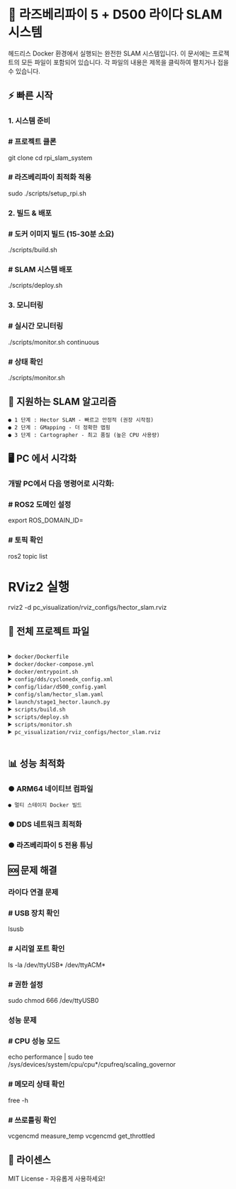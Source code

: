 # 🚀 라즈베리파이 5 + D500 라이다 SLAM 시스템

헤드리스 Docker 환경에서 실행되는 완전한 SLAM 시스템입니다. 이 문서에는
프로젝트의 모든 파일이 포함되어 있습니다. 각 파일의 내용은 제목을 클릭하여 펼치거나
접을 수 있습니다.

## ⚡ 빠른 시작

### 1. 시스템 준비

### # 프로젝트 클론

git clone <repository-url>
cd rpi_slam_system

### # 라즈베리파이 최적화 적용

sudo ./scripts/setup_rpi.sh

### 2. 빌드 & 배포

### # 도커 이미지 빌드 (15-30분 소요)

./scripts/build.sh

### # SLAM 시스템 배포

./scripts/deploy.sh

### 3. 모니터링

### # 실시간 모니터링

./scripts/monitor.sh continuous

### # 상태 확인

./scripts/monitor.sh

## 🔧 지원하는 SLAM 알고리즘

```
● 1 단계 : Hector SLAM - 빠르고 안정적 (권장 시작점)
● 2 단계 : GMapping - 더 정확한 맵핑
● 3 단계 : Cartographer - 최고 품질 (높은 CPU 사용량)
```
## 🖥 PC 에서 시각화


### 개발 PC에서 다음 명령어로 시각화:

### # ROS2 도메인 설정

export ROS_DOMAIN_ID=

### # 토픽 확인

ros2 topic list

# RViz2 실행
rviz2 -d pc_visualization/rviz_configs/hector_slam.rviz

## 📂 전체 프로젝트 파일

<br>

<details>
<summary><code>docker/Dockerfile</code></summary>
# ========================================
# Stage 1: Base ROS2 Environment
# ========================================
FROM ros:humble-ros-base-jammy AS ros2-base

### # 필수 시스템 패키지 설치

RUN apt-get update && apt-get install -y \
python3-pip \
python3-colcon-common-extensions \
python3-rosdep \
git \
wget \
curl \
htop \
tmux \
nano \
usbutils \
&& rm -rf /var/lib/apt/lists/*

### # ARM64 최적화 컴파일 플래그

ENV MAKEFLAGS="-j4"
ENV COLCON_PARALLEL_EXECUTOR_ARGUMENTS="--parallel-workers 4"


### # ========================================

# Stage 2: SLAM Libraries Builder
# ========================================
FROM ros2-base AS slam-builder

WORKDIR /tmp/slam_build

# Hector SLAM 설치 (1단계)
RUN apt-get update && apt-get install -y \
ros-humble-hector-slam \
ros-humble-hector-mapping \
ros-humble-hector-trajectory-server \
&& rm -rf /var/lib/apt/lists/*

# GMapping을 위한 ROS1 Bridge 설치 (2단계)
RUN apt-get update && apt-get install -y \
ros-humble-ros1-bridge \
ros-humble-gmapping \
&& rm -rf /var/lib/apt/lists/*

# Cartographer 설치 (3단계)
RUN apt-get update && apt-get install -y \
ros-humble-cartographer \
ros-humble-cartographer-ros \
&& rm -rf /var/lib/apt/lists/*

### # ========================================

# Stage 3: D500 LiDAR Integration
# ========================================
FROM slam-builder AS lidar-integration

WORKDIR /tmp/lidar_build

### # D500 공식 드라이버 빌드

RUN mkdir -p ros2_ws/src && cd ros2_ws/src && \
git clone https://github.com/ldrobotSensorTeam/ldlidar_stl_ros2.git && \
cd .. && \

. /opt/ros/humble/setup.sh && \


colcon build --packages-select ldlidar_stl_ros2 && \

. install/setup.sh

### # 대안 드라이버도 빌드 (더 안정적)

RUN cd ros2_ws/src && \
git clone https://github.com/Myzhar/ldrobot-lidar-ros2.git && \
cd .. && \

. /opt/ros/humble/setup.sh && \
colcon build --packages-select ldlidar_node && \
. install/setup.sh

### # ========================================

# Stage 4: Runtime Environment (최종 경량화)
# ========================================
FROM ros2-base AS slam-runtime

### # 빌드된 패키지들만 복사

COPY --from=lidar-integration /tmp/lidar_build/ros2_ws/install /opt/ldlidar_ws/
COPY --from=slam-builder /opt/ros/humble /opt/ros/humble

### # 설정 파일들 복사

COPY config/ /opt/slam_config/
COPY launch/ /opt/slam_launch/
COPY scripts/monitor.sh /opt/scripts/
COPY docker/entrypoint.sh /entrypoint.sh

### # 권한 설정

RUN chmod +x /entrypoint.sh /opt/scripts/monitor.sh

### # 작업 디렉토리 설정

WORKDIR /opt/slam_ws

### # 환경 변수 설정

### ENV ROS_DOMAIN_ID=

ENV RMW_IMPLEMENTATION=rmw_cyclonedx_cpp
ENV CYCLONEDX_URI=file:///opt/slam_config/dds/cyclonedx_config.xml

### # USB 장치 접근을 위한 사용자 그룹

RUN usermod -a -G dialout root


ENTRYPOINT ["/entrypoint.sh"]
CMD ["bash"]

</details>

<details>
<summary><code>docker/docker-compose.yml</code></summary>
version: '3.8'

services:
slam-robot:
build:
context: ..
dockerfile: docker/Dockerfile
target: slam-runtime
container_name: rpi_slam_system

### # 리소스 제한 (라즈베리파이 5 최적화)

deploy:
resources:
limits:
memory: 6G
cpus: '3.5'
reservations:
memory: 2G
cpus: '1.0'

### # 네트워크 설정

network_mode: host

### # 볼륨 마운트

volumes:

- ../config:/opt/slam_config:ro
- ../launch:/opt/slam_launch:ro
- slam_maps:/opt/slam_ws/maps
- slam_logs:/opt/slam_ws/logs

### # 장치 접근


devices:

- /dev/ttyUSB0:/dev/ttyUSB0 # D500 라이다
- /dev/ttyACM0:/dev/ttyACM0 # 대안 포트

privileged: true # USB 접근 권한

### # 환경 변수

environment:

- ROS_DOMAIN_ID=
- RMW_IMPLEMENTATION=rmw_cyclonedx_cpp
- SLAM_MODE=hector # hector/gmapping/cartographer
- LIDAR_PORT=/dev/ttyUSB
- MAP_RESOLUTION=0.
- DEBUG_MODE=false

### # 헬스체크

healthcheck:
test: ["CMD", "ros2", "topic", "list"]
interval: 30s
timeout: 10s
retries: 3
start_period: 60s

### # 재시작 정책

restart: unless-stopped

### # 로그 설정

logging:
driver: "json-file"
options:
max-size: "100m"
max-file: "3"

volumes:
slam_maps:
driver: local
slam_logs:
driver: local


</details>

<details>
<summary><code>docker/entrypoint.sh</code></summary>
#!/bin/bash

### # ===========================================

### # 라즈베리파이 SLAM 시스템 엔트리포인트

### # ===========================================

set -e

echo "🚀 Starting RaspberryPi SLAM System..."

### # ROS2 환경 설정

source /opt/ros/humble/setup.bash
source /opt/ldlidar_ws/setup.bash

### # DDS 설정

export CYCLONEDX_URI=file:///opt/slam_config/dds/cyclonedx_config.xml

### # 라이다 포트 권한 설정

if [ -e "$LIDAR_PORT" ]; then
chmod 666 $LIDAR_PORT
echo "✅ LiDAR port $LIDAR_PORT configured"
else
echo "⚠ LiDAR port $LIDAR_PORT not found, searching alternatives..."
for port in /dev/ttyUSB* /dev/ttyACM*; do
if [ -e "$port" ]; then
export LIDAR_PORT=$port
chmod 666 $port
echo "✅ Found alternative port: $port"
break
fi
done
fi

### # 모니터링 스크립트 백그라운드 실행


if [ "$DEBUG_MODE" = "true" ]; then
/opt/scripts/monitor.sh &
MONITOR_PID=$!
echo "🔍 Monitoring started (PID: $MONITOR_PID)"
fi

### # SLAM 모드에 따른 실행

case "$SLAM_MODE" in
"hector")
echo "🗺 Starting Hector SLAM (Stage 1)"
ros2 launch /opt/slam_launch/stage1_hector.launch.py
;;
"gmapping")
echo "🗺 Starting GMapping SLAM (Stage 2)"
ros2 launch /opt/slam_launch/stage2_gmapping.launch.py
;;
"cartographer")
echo "🗺 Starting Cartographer SLAM (Stage 3)"
ros2 launch /opt/slam_launch/stage3_cartographer.launch.py
;;
*)
echo "ℹ No SLAM mode specified, starting interactive shell"
exec "$@"
;;
esac

</details>

<details>
<summary><code>config/dds/cyclonedx_config.xml</code></summary>
<?xml version="1.0" encoding="UTF-8" ?>
<!--
D500 라이다 + 라즈베리파이 5 최적화 DDS 설정
네트워크 성능 및 실시간성 최적화
-->
<CycloneDX>
<Domain id="42">
<Discovery>
<ParticipantIndex>auto</ParticipantIndex>


<Peers>
<!-- 개발 PC IP 주소 (실제 환경에 맞게 수정) -->
<Peer address="192.168.1.50"/>
<Peer address="192.168.1.51"/>
</Peers>

<MulticastRecvNetworkInterfaceAddress>wlan0</MulticastRecvNetworkInterfaceAddr
ess>
</Discovery>

### <!-- 네트워크 성능 최적화 -->

<Internal>
<MaxMessageSize>65536</MaxMessageSize>
<FragmentSize>1400</FragmentSize> <!-- WiFi MTU 고려 -->
<DeliveryQueueMaxSamples>100</DeliveryQueueMaxSamples>
</Internal>

### <!-- 실시간성 최적화 -->

<Scheduling>
<WorkerThreads>2</WorkerThreads>
<PriorityClass>RealTime</PriorityClass>
</Scheduling>
</Domain>
</CycloneDX>

</details>

<details>
<summary><code>config/lidar/d500_config.yaml</code></summary>
# ==========================================
# LDROBOT D500 (STL-19P) 설정 파일
# 검색 결과 기반 정확한 스펙 반영
# ==========================================

ldlidar_node:
ros__parameters:
# 기본 설정
product_name: "LDLiDAR_STL19P" # D500 = STL-19P
topic_name: "scan"


frame_id: "base_laser"

### # 포트 설정

port_name: "/dev/ttyUSB0"
port_baudrate: 115200 # D500 표준 보드레이트

### # D500 특화 설정

laser_scan_dir: false # 시계방향 -> ROS 표준으로 변환
enable_angle_crop_func: false
angle_crop_min: 0.
angle_crop_max: 360.

# 스캔 품질 설정 (D500 5kHz 측정 주파수 활용)
range_min: 0.12 # D500 최소 범위
range_max: 12.0 # D500 최대 범위
scan_frequency: 10.0 # D500 표준 스캔 주파수

# 노이즈 필터링 (±30mm 정확도 활용)
outlier_filter: true
outlier_threshold: 0.05 # 5cm 임계값
median_filter: true
median_kernel_size: 3

# QoS 설정
qos_overrides:
scan:
reliability: best_effort # 실시간성 우선
durability: volatile
depth: 10

</details>

<details>
<summary><code>config/slam/hector_slam.yaml</code></summary>
# ==========================================
# Hector SLAM 설정 (1단계)
# D500 라이다 특성에 최적화
# ==========================================


hector_mapping:
ros__parameters:
# 맵 설정 (D500 12m 범위 고려)
map_resolution: 0.025 # 2.5cm (D500 ±30mm 정확도 활용)
map_size: 2048 # 51.2m x 51.2m
map_start_x: 0.
map_start_y: 0.
map_multi_res_levels: 3 # 3 단계 해상도

### # 좌표계 설정

map_frame: "map"
base_frame: "base_link"
odom_frame: "odom"

### # 스캔 매칭 설정 (D500 고밀도 데이터 활용)

use_tf_scan_transformation: true
use_tf_pose_start_estimate: false
pub_map_odom_transform: true
pub_odometry: true
pub_map_scanmatch_transform: true

### # 매칭 알고리즘 파라미터

laser_min_dist: 0.12 # D500 최소 범위
laser_max_dist: 12.0 # D500 최대 범위
laser_z_min_value: -1.
laser_z_max_value: 1.

# 스캔 매칭 정밀도 (D500 5kHz 주파수 활용)
map_update_distance_thresh: 0.1 # 10cm마다 업데이트
map_update_angle_thresh: 0.05 # 2.8도마다 업데이트

### # 최적화 설정

update_factor_free: 0.
update_factor_occupied: 0.
map_pub_period: 2.0 # 2 초마다 맵 발행

# QoS 설정
qos_overrides:
map:


reliability: reliable
durability: transient_local
depth: 1
scan:
reliability: best_effort
durability: volatile
depth: 10

</details>

<details>
<summary><code>launch/stage1_hector.launch.py</code></summary>
#!/usr/bin/env python
"""
1 단계: Hector SLAM 런처
D500 라이다 + 라즈베리파이 5 최적화
"""

import os
from launch import LaunchDescription
from launch.actions import DeclareLaunchArgument, OpaqueFunction
from launch.substitutions import LaunchConfiguration, PathJoinSubstitution
from launch_ros.actions import Node
from launch_ros.substitutions import FindPackageShare

def generate_launch_description():

### # 런처 인수

lidar_port_arg = DeclareLaunchArgument(
'lidar_port',
default_value='/dev/ttyUSB0',
description='D500 LiDAR USB port'
)

map_resolution_arg = DeclareLaunchArgument(
'map_resolution',
default_value='0.025',
description='Map resolution in meters/pixel'
)


debug_mode_arg = DeclareLaunchArgument(
'debug',
default_value='false',
description='Enable debug output'
)

def launch_setup(context, *args, **kwargs):
# 설정 파일 경로
d500_config = '/opt/slam_config/lidar/d500_config.yaml'
hector_config = '/opt/slam_config/slam/hector_slam.yaml'

nodes = []

### # D500 라이다 드라이버 노드

lidar_node = Node(
package='ldlidar_stl_ros2',
executable='ldlidar_stl_ros2_node',
name='d500_lidar',
output='screen',
parameters=[d500_config, {
'port_name': LaunchConfiguration('lidar_port'),
'laser_scan_dir': False, # 시계방향 -> 반시계방향 변환
}],
remappings=[
('scan', '/scan'),
]
)
nodes.append(lidar_node)

# Hector Mapping 노드
hector_mapping_node = Node(
package='hector_mapping',
executable='hector_mapping',
name='hector_mapping',
output='screen',
parameters=[hector_config, {
'map_resolution': LaunchConfiguration('map_resolution'),
}],


remappings=[
('scan', '/scan'),
('map', '/map'),
('poseupdate', '/poseupdate'),
]
)
nodes.append(hector_mapping_node)

# TF 변환 설정 (base_link -> base_laser)
tf_node = Node(
package='tf2_ros',
executable='static_transform_publisher',
name='base_to_laser_tf',
arguments=['0', '0', '0.1', '0', '0', '0', 'base_link', 'base_laser'],
output='screen'
)
nodes.append(tf_node)

### # 맵 서버 (맵 저장/로드용)

map_server_node = Node(
package='nav2_map_server',
executable='map_saver_server',
name='map_saver',
output='screen',
parameters=[{
'save_map_timeout': 5.0,
'free_thresh_default': 0.25,
'occupied_thresh_default': 0.65,
}]
)
nodes.append(map_server_node)

### # 디버그 모드시 추가 노드들

if LaunchConfiguration('debug').perform(context).lower() == 'true':
# 스캔 품질 모니터링
scan_monitor = Node(
package='diagnostic_updater',
executable='diagnostic_aggregator',
name='lidar_diagnostics',


output='screen'
)
nodes.append(scan_monitor)

return nodes

return LaunchDescription([
lidar_port_arg,
map_resolution_arg,
debug_mode_arg,
OpaqueFunction(function=launch_setup)
])

</details>

<details>
<summary><code>scripts/build.sh</code></summary>
#!/bin/bash

### # ===========================================

### # 라즈베리파이 SLAM 시스템 빌드 스크립트

### # ARM64 최적화 빌드

### # ===========================================

set -e

### # 색상 정의

RED='\033[0;31m'
GREEN='\033[0;32m'
YELLOW='\033[1;33m'
NC='\033[0m' # No Color

echo -e "${GREEN}🔨 Building RaspberryPi SLAM Docker System${NC}"

### # 프로젝트 루트 확인

if [! -f "docker/Dockerfile" ]; then
echo -e "${RED}❌ Please run from project root directory${NC}"
exit 1
fi


### # 시스템 정보 확인

echo -e "\n${YELLOW}📋 System Information:${NC}"
echo "Architecture: $(uname -m)"
echo "Kernel: $(uname -r)"
echo "Available Memory: $(free -h | grep '^Mem:' | awk '{print $2}')"
echo "CPU Cores: $(nproc)"

# Docker 버전 확인
if! command -v docker &> /dev/null; then
echo -e "${RED}❌ Docker not installed${NC}"
exit 1
fi

echo "Docker Version: $(docker --version)"

### # 빌드 옵션 설정

### BUILD_ARGS=""

if [ "$(uname -m)" = "aarch64" ]; then
echo -e "${GREEN}✅ ARM64 architecture detected${NC}"
BUILD_ARGS="--platform linux/arm64"
fi

### # 이전 이미지 정리 (선택적)

read -p "🗑 Clean previous images? (y/N): " -n 1 -r
echo
if [[ $REPLY =~ ^[Yy]$ ]]; then
echo -e "${YELLOW}🧹 Cleaning previous images...${NC}"
docker image prune -f
docker system prune -f
fi

### # 빌드 시작

echo -e "\n${GREEN}🚀 Starting build process...${NC}"
echo "This may take 15-30 minutes on RaspberryPi 5..."

### # 멀티 스테이지 빌드 진행률 표시

docker build $BUILD_ARGS \
--tag rpi-slam:latest \


--file docker/Dockerfile \
--progress=plain \

. || {
echo -e "${RED}❌ Build failed${NC}"
exit 1
}

### # 빌드 완료 확인

echo -e "\n${GREEN}✅ Build completed successfully!${NC}"

### # 이미지 정보 표시

echo -e "\n${YELLOW}📊 Image Information:${NC}"
docker images rpi-slam:latest --format "table
{{.Repository}}\t{{.Tag}}\t{{.Size}}\t{{.CreatedAt}}"

### # 컨테이너 실행 가이드

echo -e "\n${GREEN}🎯 Next Steps:${NC}"
echo "1. Run: ./scripts/deploy.sh"
echo "2. Or manual: docker-compose up -d"
echo "3. Monitor: ./scripts/monitor.sh"

echo -e "\n${GREEN}🎉 Ready to deploy!${NC}"

</details>

<details>
<summary><code>scripts/deploy.sh</code></summary>
#!/bin/bash

### # ===========================================

### # 라즈베리파이 SLAM 시스템 배포 스크립트

### # ===========================================

set -e

### # 색상 정의

RED='\033[0;31m'
GREEN='\033[0;32m'
YELLOW='\033[1;33m'


BLUE='\033[0;34m'
NC='\033[0m'

echo -e "${GREEN}🚀 Deploying RaspberryPi SLAM System${NC}"

### # 프로젝트 루트 확인

if [! -f "docker-compose.yml" ]; then
cd docker
fi

### # SLAM 모드 선택

echo -e "\n${BLUE}📋 Select SLAM Algorithm:${NC}"
echo "1) Hector SLAM (Recommended for first test)"
echo "2) GMapping SLAM (Better accuracy, needs more CPU)"
echo "3) Cartographer SLAM (Best quality, highest CPU usage)"
echo "4) Custom configuration"

read -p "Choose option (1-4): " slam_choice

case $slam_choice in
1)
SLAM_MODE="hector"
echo -e "${GREEN}✅ Selected: Hector SLAM${NC}"
;;
2)
SLAM_MODE="gmapping"
echo -e "${GREEN}✅ Selected: GMapping SLAM${NC}"
;;
3)
SLAM_MODE="cartographer"
echo -e "${GREEN}✅ Selected: Cartographer SLAM${NC}"
;;
4)
read -p "Enter custom SLAM mode: " SLAM_MODE
echo -e "${GREEN}✅ Selected: Custom ($SLAM_MODE)${NC}"
;;
*)
SLAM_MODE="hector"
echo -e "${YELLOW}⚠ Invalid choice, defaulting to Hector SLAM${NC}"


### ;;

esac

### # 라이다 포트 감지

echo -e "\n${BLUE}🔍 Detecting LiDAR port...${NC}"
LIDAR_PORT=""
for port in /dev/ttyUSB0 /dev/ttyUSB1 /dev/ttyACM0 /dev/ttyACM1; do
if [ -e "$port" ]; then
LIDAR_PORT=$port
echo -e "${GREEN}✅ Found LiDAR at: $port${NC}"
break
fi
done

if [ -z "$LIDAR_PORT" ]; then
echo -e "${YELLOW}⚠ No LiDAR port auto-detected${NC}"
read -p "Enter LiDAR port manually: " LIDAR_PORT
fi

### # 디버그 모드 옵션

read -p "🔍 Enable debug mode? (y/N): " -n 1 -r
echo
if [[ $REPLY =~ ^[Yy]$ ]]; then
DEBUG_MODE="true"
echo -e "${YELLOW}🐛 Debug mode enabled${NC}"
else
DEBUG_MODE="false"
fi

### # 환경 변수 설정

export SLAM_MODE
export LIDAR_PORT
export DEBUG_MODE

### # 기존 컨테이너 정리

if [ "$(docker ps -q -f name=rpi_slam_system)" ]; then
echo -e "\n${YELLOW}🛑 Stopping existing container...${NC}"
docker-compose down
fi


### # 시스템 최적화 적용

echo -e "\n${BLUE}⚙ Applying system optimizations...${NC}"
sudo sysctl -w net.core.rmem_max=134217728 2>/dev/null || true
sudo sysctl -w net.core.wmem_max=134217728 2>/dev/null || true

### # 컨테이너 시작

echo -e "\n${GREEN}🚀 Starting SLAM container...${NC}"
docker-compose up -d

### # 시작 확인

echo -e "\n${BLUE}⏳ Waiting for system startup...${NC}"
sleep 10

### # 헬스체크

if docker ps | grep -q "rpi_slam_system.*healthy\|rpi_slam_system.*Up"; then
echo -e "${GREEN}✅ SLAM system started successfully!${NC}"

### # 시스템 정보 표시

echo -e "\n${BLUE}📊 System Status:${NC}"
docker-compose ps

echo -e "\n${BLUE}📡 ROS2 Topics:${NC}"
docker exec rpi_slam_system ros2 topic list 2>/dev/null || echo "Topics will be
available shortly..."

echo -e "\n${GREEN}🎯 System is running with:${NC}"
echo " • SLAM Mode: $SLAM_MODE"
echo " • LiDAR Port: $LIDAR_PORT"
echo " • Debug Mode: $DEBUG_MODE"
echo " • ROS Domain: 42"

echo -e "\n${BLUE}📱 Monitoring Commands:${NC}"
echo " • View logs: docker-compose logs -f"
echo " • Monitor: ./scripts/monitor.sh"
echo " • Shell access: docker exec -it rpi_slam_system bash"

echo -e "\n${GREEN}🖥 PC Visualization Setup:${NC}"
echo " On your development PC, run:"


echo " export ROS_DOMAIN_ID=42"
echo " ros2 topic list # Should see /scan, /map topics"
echo " rviz2 -d pc_visualization/rviz_configs/${SLAM_MODE}_slam.rviz"

else
echo -e "${RED}❌ Failed to start SLAM system${NC}"
echo -e "\n${YELLOW}🔍 Checking logs...${NC}"
docker-compose logs --tail=20
exit 1
fi

echo -e "\n${GREEN}🎉 Deployment completed successfully!${NC}"

</details>

<details>
<summary><code>scripts/monitor.sh</code></summary>
#!/bin/bash

### # ===========================================

### # 라즈베리파이 SLAM 시스템 모니터링 스크립트

### # ===========================================

RED='\033[0;31m'
GREEN='\033[0;32m'
YELLOW='\033[1;33m'
BLUE='\033[0;34m'
NC='\033[0m'

### # 모니터링 함수들

show_system_info() {
echo -e "\n${BLUE}📊 System Information${NC}"
echo "============================================"
echo "Hostname: $(hostname)"
echo "Uptime: $(uptime -p)"
echo "Load Average: $(cat /proc/loadavg | cut -d' ' -f1-3)"
echo "Memory Usage: $(free -h | grep '^Mem:' | awk '{print $3 "/" $2}')"
echo "CPU Temperature: $(vcgencmd measure_temp 2>/dev/null || echo 'N/A')"
echo "Disk Usage: $(df -h / | tail -1 | awk '{print $3 "/" $2 " (" $5 ")"}')"


### }

show_docker_status() {
echo -e "\n${BLUE}🐳 Docker Status${NC}"
echo "============================================"
if docker ps | grep -q "rpi_slam_system"; then
echo -e "${GREEN}✅ SLAM Container: Running${NC}"
echo "Container Stats:"
docker stats --no-stream --format "table
{{.Name}}\t{{.CPUPerc}}\t{{.MemUsage}}\t{{.NetIO}}" rpi_slam_system
else
echo -e "${RED}❌ SLAM Container: Not Running${NC}"
fi
}

show_ros_status() {
echo -e "\n${BLUE}🤖 ROS2 Status${NC}"
echo "============================================"

if docker exec rpi_slam_system ros2 node list >/dev/null 2>&1; then
echo -e "${GREEN}✅ ROS2 System: Active${NC}"

echo -e "\n${YELLOW}Active Nodes:${NC}"
docker exec rpi_slam_system ros2 node list 2>/dev/null || echo "No nodes
detected"

echo -e "\n${YELLOW}Active Topics:${NC}"
docker exec rpi_slam_system ros2 topic list 2>/dev/null || echo "No topics
detected"

echo -e "\n${YELLOW}Topic Frequencies:${NC}"
timeout 5 docker exec rpi_slam_system ros2 topic hz /scan 2>/dev/null || echo
"/scan: No data"

else
echo -e "${RED}❌ ROS2 System: Not Active${NC}"
fi
}


show_lidar_status() {
echo -e "\n${BLUE}📡 LiDAR Status${NC}"
echo "============================================"

### # USB 장치 확인

if lsusb | grep -i "cp210\|ch340\|ftdi" >/dev/null; then
echo -e "${GREEN}✅ USB-Serial Adapter: Detected${NC}"
else
echo -e "${YELLOW}⚠ USB-Serial Adapter: Not clearly detected${NC}"
fi

### # 시리얼 포트 확인

for port in /dev/ttyUSB* /dev/ttyACM*; do
if [ -e "$port" ]; then
echo -e "${GREEN}✅ Serial Port: $port${NC}"
ls -la "$port"
fi
done

### # 스캔 데이터 확인

echo -e "\n${YELLOW}Scan Data Sample:${NC}"
timeout 3 docker exec rpi_slam_system ros2 topic echo /scan --once 2>/dev/null |
head -10 || echo "No scan data available"
}

show_network_status() {
echo -e "\n${BLUE}🌐 Network Status${NC}"
echo "============================================"

### # IP 주소

echo "WiFi IP: $(ip route get 8.8.8.8 | grep -oP 'src \K\S+' 2>/dev/null || echo 'Not
connected')"

### # ROS2 네트워크

echo "ROS Domain ID: ${ROS_DOMAIN_ID:-'Not set'}"
echo "DDS Implementation: ${RMW_IMPLEMENTATION:-'Default'}"

### # 멀티캐스트 테스트

if docker exec rpi_slam_system ros2 multicast receive >/dev/null 2>&1 &


then
sleep 2
pkill -f "multicast receive"
echo -e "${GREEN}✅ Multicast: Working${NC}"
else
echo -e "${YELLOW}⚠ Multicast: May have issues${NC}"
fi
}

### # 연속 모니터링 모드

continuous_monitor() {
echo -e "${GREEN}🔄 Starting continuous monitoring (Ctrl+C to stop)${NC}"

while true; do
clear
echo -e "${GREEN}🚀 RaspberryPi SLAM System Monitor${NC}"
echo "Last Update: $(date)"

show_system_info
show_docker_status
show_ros_status
show_lidar_status
show_network_status

echo -e "\n${BLUE}Press Ctrl+C to stop monitoring${NC}"
sleep 5
done
}

### # 메인 스크립트

case "${1:-status}" in
"continuous"|"cont"|"c")
continuous_monitor
;;
"system"|"sys"|"s")
show_system_info
;;
"docker"|"d")
show_docker_status


### ;;

"ros"|"r")
show_ros_status
;;
"lidar"|"l")
show_lidar_status
;;
"network"|"net"|"n")
show_network_status
;;
"help"|"h")
echo "Usage: $0 [option]"
echo "Options:"
echo " status (default) - Show all status information"
echo " continuous - Continuous monitoring mode"
echo " system - System information only"
echo " docker - Docker status only"
echo " ros - ROS2 status only"
echo " lidar - LiDAR status only"
echo " network - Network status only"
;;
*)
show_system_info
show_docker_status
show_ros_status
show_lidar_status
show_network_status
;;
esac

</details>

<details>
<summary><code>pc_visualization/rviz_configs/hector_slam.rviz</code></summary>
# RViz2 설정 - Hector SLAM 시각화
# 개발 PC에서 사용

Panels:

- Class: rviz_common/Displays


Name: Displays

- Class: rviz_common/Selection
Name: Selection
- Class: rviz_common/Tool Properties
Name: Tool Properties
- Class: rviz_common/Views
Name: Views
- Class: rviz_common/Time
Name: Time

Visualization Manager:
Class: ""
Displays:

- Alpha: 0.5
Cell Size: 1
Class: rviz_default_plugins/Grid
Color: 160; 160; 164
Enabled: true
Line Style:
Line Width: 0.029999999329447746
Value: Lines
Name: Grid
Normal Cell Count: 0
Offset:
X: 0
Y: 0
Z: 0
Plane: XY
Plane Cell Count: 100
Reference Frame: <Fixed Frame>
Value: true
- Class: rviz_default_plugins/LaserScan
Enabled: true
Name: LiDAR Scan
Topic:
Depth: 5
Durability Policy: Best Effort
Filter size: 10


History Policy: Keep Last
Reliability Policy: Best Effort
Value: /scan
Color: 255; 0; 0
Size (Pixels): 3
Style: Points
Value: true

- Alpha: 0.7
Class: rviz_default_plugins/Map
Color Scheme: map
Draw Behind: false
Enabled: true
Name: Occupancy Map
Topic:
Depth: 1
Durability Policy: Transient Local
Filter size: 10
History Policy: Keep Last
Reliability Policy: Reliable
Value: /map
Update Topic:
Depth: 5
Durability Policy: Volatile
History Policy: Keep Last
Reliability Policy: Reliable
Value: /map_updates
Use Timestamp: false
Value: true
- Class: rviz_default_plugins/TF
Enabled: true
Filter (blacklist): ""
Filter (whitelist): ""
Frame Timeout: 15
Frames:
All Enabled: true
Marker Scale: 1
Name: TF


Show Arrows: true
Show Axes: true
Show Names: true
Tree:
map:
odom:
base_link:
base_laser:
{}
Update Interval: 0
Value: true

- Angle Tolerance: 0.1
Class: rviz_default_plugins/Odometry
Covariance:
Orientation:
Alpha: 0.5
Color: 255; 255; 127
Color Style: Unique
Frame: Local
Offset: 1
Scale: 1
Value: true
Position:
Alpha: 0.3
Color: 204; 51; 204
Scale: 1
Value: true
Value: false
Enabled: true
Keep: 100
Name: Robot Odometry
Position Tolerance: 0.1
Shape:
Alpha: 1
Axes Length: 0.1
Axes Radius: 0.01
Color: 255; 25; 0
Head Length: 0.1


Head Radius: 0.03
Shaft Length: 0.1
Shaft Radius: 0.01
Value: Arrow
Topic:
Depth: 5
Durability Policy: Volatile
Filter size: 10
History Policy: Keep Last
Reliability Policy: Reliable
Value: /poseupdate
Value: true

Enabled: true
Global Options:
Background Color: 48; 48; 48
Fixed Frame: map
Frame Rate: 30
Name: root
Tools:

- Class: rviz_default_plugins/Interact
Hide Inactive Objects: true
- Class: rviz_default_plugins/MoveCamera
- Class: rviz_default_plugins/Select
- Class: rviz_default_plugins/FocusCamera
- Class: rviz_default_plugins/Measure
- Class: rviz_default_plugins/SetInitialPose
Theta std deviation: 0.2617993877991494
Topic:
Depth: 5
Durability Policy: Volatile
History Policy: Keep Last
Reliability Policy: Reliable
Value: /initialpose
X std deviation: 0.5
Y std deviation: 0.5
- Class: rviz_default_plugins/SetGoal
Topic:
Depth: 5


Durability Policy: Volatile
History Policy: Keep Last
Reliability Policy: Reliable
Value: /goal_pose
Value: true
Views:
Current:
Class: rviz_default_plugins/Orbit
Distance: 20
Enable Stereo Rendering:
Stereo Eye Separation: 0.06
Stereo Focal Distance: 1
Swap Stereo Eyes: false
Value: false
Focal Point:
X: 0
Y: 0
Z: 0
Focal Shape Fixed Size: true
Focal Shape Size: 0.05
Invert Z Axis: false
Name: Current View
Near Clip Distance: 0.01
Pitch: 1.5708
Target Frame: <Fixed Frame>
Value: Orbit (rviz_default_plugins)
Yaw: 0
Saved: ~
Window Geometry:
Displays:
collapsed: false
Height: 1056
Hide Left Dock: false
Hide Right Dock: false
QMainWindow State:
000000ff00000000fd0000000400000000000001560000041afc0200000008f
b0000001200530065006c0065006300740069006f006e00000001e10000009b
0000005c00fffffffb0000001e0054006f006f006c002000500072006f00700065
0072007400690065007302000001ed000001df00000185000000a3fb00000012


0056006900650077007300200054006f006f02000001df000002110000018500
000122fb000000200054006f006f006c002000500072006f0070006500720074
006900650073003203000002880000011d000002210000017afb000000100044
006900730070006c006100790073010000003d0000041a000000c900fffffffb00
00002000730065006c0065006300740069006f006e002000620075006600660
06500720200000138000000aa0000023a00000294fb00000014005700690064
006500470065007400000001e10000009b0000000000000000fb0000000c0
04b00690065006e00650063007400000001e10000009b0000000000000000
000000010000010f0000041afc0200000003fb0000001e0054006f006f006c00
2000500072006f0070006500720074006900650073010000004100000078000
0000000000000fb0000000a00560069006500770073010000003d0000041a0
00000a400fffffffb0000001200530065006c0065006300740069006f006e01000
0025a000000b20000000000000000000000020000049000000a9fc0100000
001fb0000000a00560069006500770073030000004e00000080000002e1000
0019700000003000007800000003efc0100000002fb0000000800540069006d
00650100000000000007800000000000000000fb0000000800540069006d0
06501000000000000045000000000000000000000023e0000041a0000000
4000000040000000800000008fc0000000100000002000000010000000a0
054006f006f006c00730100000000ffffffff0000000000000000
Selection:
collapsed: false
Time:
collapsed: false
Tool Properties:
collapsed: false
Views:
collapsed: false
Width: 1920
X: 0
Y: 27

</details>

<br>

## 📊 성능 최적화

### ● ARM64 네이티브 컴파일

```
● 멀티 스테이지 Docker 빌드
```

### ● DDS 네트워크 최적화

### ● 라즈베리파이 5 전용 튜닝

## 🆘 문제 해결

### 라이다 연결 문제

### # USB 장치 확인

lsusb

### # 시리얼 포트 확인

ls -la /dev/ttyUSB* /dev/ttyACM*

### # 권한 설정

sudo chmod 666 /dev/ttyUSB0

### 성능 문제

### # CPU 성능 모드

echo performance | sudo tee /sys/devices/system/cpu/cpu*/cpufreq/scaling_governor

### # 메모리 상태 확인

free -h

### # 쓰로틀링 확인

vcgencmd measure_temp
vcgencmd get_throttled

## 📝 라이센스

MIT License - 자유롭게 사용하세요!



